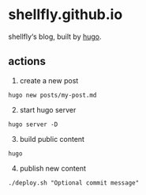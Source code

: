 # shellfly.github.io
shellfly‘s blog, built by [hugo](https://gohugo.io/getting-started/quick-start/).

## actions

1. create a new post

```
hugo new posts/my-post.md
```

2. start hugo server

```
hugo server -D
```

3. build public content

```
hugo
```

4. publish new content
```
./deploy.sh "Optional commit message"
```
